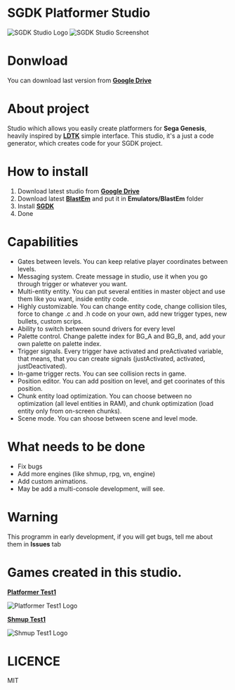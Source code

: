 # SGDK Platformer Studio

![SGDK Studio Logo](https://github.com/bolon667/SGDK_OneScreenPlatformerStudio/blob/main/readMe/sgdk_studio_github_pic2.png)
![SGDK Studio Screenshot](https://github.com/bolon667/SGDK_PlatformerStudio/blob/main/Images/sgdkStudioScreen.jpg)

# Donwload

You can download last version from **[Google Drive](https://drive.google.com/file/d/1zKqKB5Zd2cLrbKE1DPX3pojDyeEAXCpL/view)**
# About project

Studio wihich allows you easily create platformers for **Sega Genesis**, heavily inspired by **[LDTK](https://ldtk.io/)** simple interface. This studio, it's a just a code generator, which creates code for your SGDK project.

# How to install
1. Download latest studio from **[Google Drive](https://drive.google.com/file/d/1zKqKB5Zd2cLrbKE1DPX3pojDyeEAXCpL/view)**
2. Download latest **[BlastEm](https://www.retrodev.com/blastem/)** and put it in **Emulators/BlastEm** folder
3. Install **[SGDK](https://github.com/Stephane-D/SGDK?ysclid=le782nuhm739499248)** 
4. Done

# Capabilities

- Gates between levels. You can keep relative player coordinates between levels.
- Messaging system. Create message in studio, use it when you go through trigger or whatever you want.
- Multi-entity entity. You can put several entities in master object and use them like you want, inside entity code.
- Highly customizable. You can change entity code, change collision tiles, force to change .c and .h code on your own, add new trigger types, new bullets, custom scrips.
- Ability to switch between sound drivers for every level
- Palette control. Change palette index for BG_A and BG_B, and, add your own palette on palette index.
- Trigger signals. Every trigger have activated and preActivated variable, that means, that you can create signals (justActivated, activated, justDeactivated).
- In-game trigger rects. You can see collision rects in game.
- Position editor. You can add position on level, and get coorinates of this position.
- Chunk entity load optimization. You can choose between no optimization (all level entities in RAM), and chunk optimization (load entity only from on-screen chunks). 
- Scene mode. You can shoose between scene and level mode.

# What needs to be done
- Fix bugs
- Add more engines (like shmup, rpg, vn, engine)
- Add custom animations.
- May be add a multi-console development, will see.

# Warning
This programm in early development, if you will get bugs, tell me about them in **Issues** tab

# Games created in this studio.

**[Platformer Test1](https://bolon667.itch.io/platformer-test1)**

![Platformer Test1 Logo](https://github.com/bolon667/SGDK_PlatformerStudio/blob/main/Images/platformerTest1Logo.png)

**[Shmup Test1](https://bolon667.itch.io/shmup-test1)**

![Shmup Test1 Logo](https://github.com/bolon667/SGDK_PlatformerStudio/blob/main/Images/shmup_test_1_logo2.png)



# LICENCE
MIT
